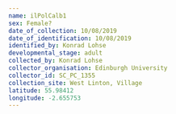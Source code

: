 ```yaml
---
name: ilPolCalb1
sex: Female?
date_of_collection: 10/08/2019
date_of_identification: 10/08/2019
identified_by: Konrad Lohse
developmental_stage: adult
collected_by: Konrad Lohse
collector_organisation: Edinburgh University
collector_id: SC_PC_1355
collection_site: West Linton, Village
latitude: 55.98412
longitude: -2.655753
---
```

